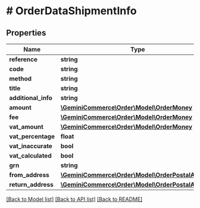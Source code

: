 # # OrderDataShipmentInfo


## Properties


Name | Type | Description | Notes
------------ | ------------- | ------------- | -------------
**reference**| **string** |   | [optional]
**code**| **string** |   | [optional]
**method**| **string** |   | [optional]
**title**| **string** |   | [optional]
**additional_info**| **string** |   | [optional]
**amount**| [**\GeminiCommerce\Order\Model\OrderMoney**](OrderMoney.md) |   | [optional]
**fee**| [**\GeminiCommerce\Order\Model\OrderMoney**](OrderMoney.md) |   | [optional]
**vat_amount**| [**\GeminiCommerce\Order\Model\OrderMoney**](OrderMoney.md) |   | [optional]
**vat_percentage**| **float** |   | [optional]
**vat_inaccurate**| **bool** |   | [optional]
**vat_calculated**| **bool** |   | [optional]
**grn**| **string** |   | [optional]
**from_address**| [**\GeminiCommerce\Order\Model\OrderPostalAddress**](OrderPostalAddress.md) |   | [optional]
**return_address**| [**\GeminiCommerce\Order\Model\OrderPostalAddress**](OrderPostalAddress.md) |   | [optional]


[[Back to Model list]](../../README.md#models) [[Back to API list]](../../README.md#endpoints) [[Back to README]](../../README.md)